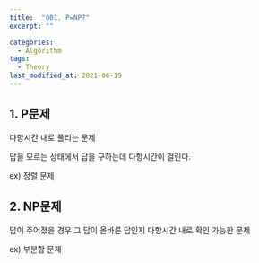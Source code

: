 ```yaml
---
title:  "001. P=NP?"
excerpt: ""

categories:
  - Algorithm
tags:
  - Theory
last_modified_at: 2021-06-19
---
```





## 1. P문제

다항시간 내로 풀리는 문제

답을 모르는 상태에서 답을 구하는데 다항시간이 걸린다.

ex) 정렬 문제



## 2. NP문제

답이 주어졌을 경우 그 답이 올바른 답인지 다항시간 내로 확인 가능한 문제

ex) 부분합 문제

